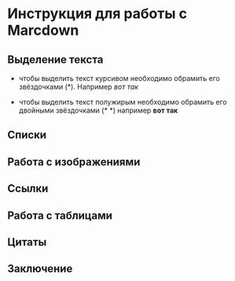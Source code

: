 # Инструкция для работы с Marcdown

## Выделение текста

* чтобы выделить текст курсивом необходимо обрамить его звёздочками (*). Например *вот так*

* чтобы выделить текст полужирым необходимо обрамить его двойными звёздочками (* *) например
 **вот так**

## Списки

## Работа с изображениями

## Ссылки

## Работа с таблицами

## Цитаты

## Заключение